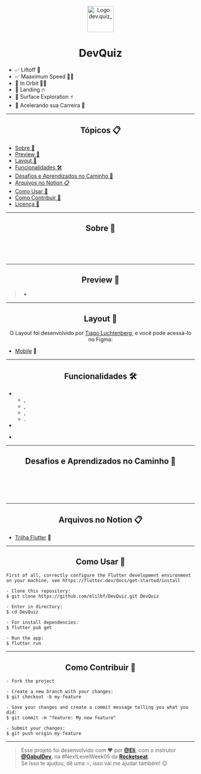 <p align="center">
      <img src="https://user-images.githubusercontent.com/59374587/115237065-7e835c80-a0f2-11eb-8922-d2a14bac363b.png" width="70" alt="Logo dev.quiz_"/>
</p>

<h1 align="center">DevQuiz</h1>

- ✅ Liftoff 💪
- ✅  Maaximum Speed 🏃‍♂️
- 🔄 In Orbit 👨‍🚀
- 🔄 Landing 🔥
- 🔄 Surface Exploration ⚡
- 🔄 Acelerando sua Carreira 🚀

---

<h2 align="center">Tópicos 📋</h2>

   <p>
   
   - [Sobre 📖](#sobre-)
   - [Preview 📱](#preview-)
   - [Layout 🎨](#layout-)
   - [Funcionalidades 🛠️](#Funcionalidades-%EF%B8%8F)
   - [Desafios e Aprendizados no Caminho 🤯](#desafios-e-aprendizados-no-caminho-)
   - [Arquivos no Notion 📋](#arquivos-no-notion-)
   - [Como Usar 🤔](#como-usar-)
   - [Como Contribuir 💪](#como-contribuir-)
   - [Licença 📝](#licença-)

   </p>

---

<h2 align="center">Sobre 📖</h2>
   
<p align="center">
   <br>
   <br>
   <br>
   <a href=""></a>
</p>

---

<h2 align="center">Preview 📱</h2>

> -

---

<h2 align="center">Layout 🎨</h2>

   <p align="center">
      O Layout foi desenvolvido por <a href="https://instagram.com/tiagoluchtenberg">Tiago Luchtenberg</a>, e você pode acessá-lo no Figma:
   
   - <a href="https://www.figma.com/file/XaC3pgD1B0iLSWLTsUqxIe/DevQuiz-(Copy)?node-id=0%3A1">Mobile</a> 📱
   </p>

---

<h2 align="center">Funcionalidades 🛠️</h2>

   <p>
   
- 
    -  ,
    -  ,
    -  ,
    -  .

-

- </p>

---

<h2 align="center">Desafios e Aprendizados no Caminho 🤯</h2>

   <p>
    <br> 
    <a href=""></a>  <br>
    <br>
    <br>
   </p>

---

<h2 align="center">Arquivos no Notion 📋</h2>

- [Trilha Flutter](https://www.notion.so/Trilha-Flutter-a306b8d8751b4f76a7a1fc8f29db6d65) 🚀

---

<h2 align="center">Como Usar 🤔</h2>

```
First of all, correctly configure the Flutter development environment on your machine, see https://flutter.dev/docs/get-started/install

- Clone this repository:
$ git clone https://github.com/elilbf/DevQuiz.git DevQuiz

- Enter in directory:
$ cd DevQuiz

- For install dependencies:
$ flutter pub get

- Run the app:
$ flutter run
```

---

<h2 align="center">Como Contribuir 💪</h2>

```
- Fork the project

- Create a new branch with your changes:
$ git checkout -b my-feature

- Save your changes and create a commit message telling you what you did:
$ git commit -m "feature: My new feature"

- Submit your changes:
$ git push origin my-feature
```

---

> Esse projeto foi desenvolvido com ❤️ por **[@Eli](https://www.linkedin.com/in/eli-leite-5267149a/)**, com o instrutor **[@GabulDev](https://www.linkedin.com/in/gabuldev/)**, na #NextLevelWeek05 da **[Rocketseat](https://rocketseat.com.br/)**.<br>
> Se isso te ajudou, dê uma ⭐, isso vai me ajudar também! 😉
